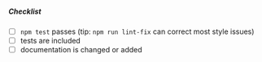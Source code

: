 <!--
Thank you for your pull request!

Please provide a description above and review the requirements below.

Bug fixes and new features should include tests whenever possible.
-->

##### Checklist
<!-- Remove items that do not apply. For completed items, change [ ] to [x]. -->

- [ ] `npm test` passes (tip: `npm run lint-fix` can correct most style issues)
- [ ] tests are included
- [ ] documentation is changed or added
